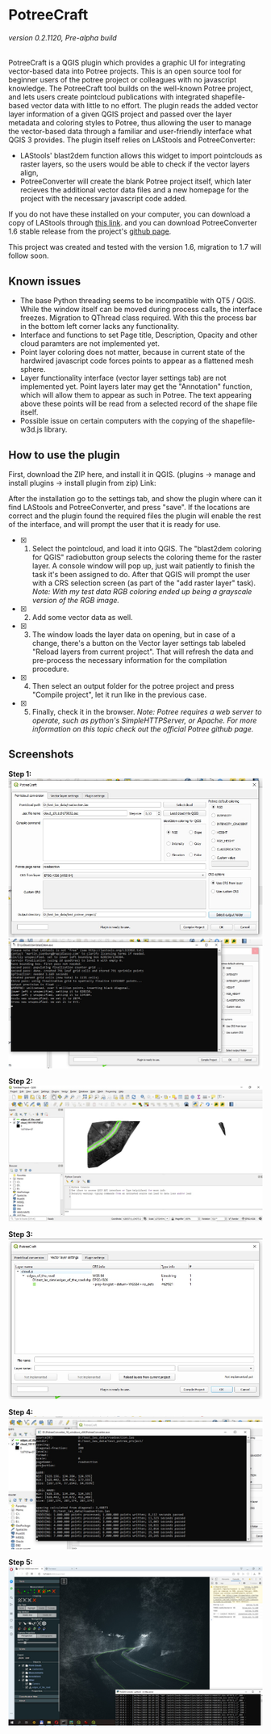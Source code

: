 # PotreeCraft
###### version 0.2.1120, Pre-alpha build

PotreeCraft is a QGIS plugin which provides a graphic UI for integrating vector-based data into Potree projects.
This is an open source tool for beginner users of the potree project or colleagues with no javascript knowledge. The PotreeCraft tool builds on the well-known Potree project, and lets users create pointcloud publications with integrated shapefile-based vector data with little to no effort. The plugin reads the added vector layer information of a given QGIS project and passed over the layer metadata and coloring styles to Potree, thus allowing the user to manage the vector-based data through a familiar and user-friendly interface what QGIS 3 provides.
The plugin itself relies on LAStools and PotreeConverter:
- LAStools' blast2dem function allows this widget to import pointclouds as raster layers, so the users would be able to check if the vector layers align,
- PotreeConverter will create the blank Potree project itself, which later recieves the additional vector data files and a new homepage for the project with the necessary javascript code added.

If you do not have these installed on your computer, you can download a copy of LAStools through [this link](https://mega.nz/#!GhFxVKqD!7fD5PeldRdDT6j9O4_zoIgSDc82KnOjP0B2bgHPlH-s). 
and you can download PotreeConverter 1.6 stable release from the project's [github page](https://github.com/potree/PotreeConverter/releases/tag/1.6).

This project was created and tested with the version 1.6, migration to 1.7 will follow soon.

## Known issues
- The base Python threading seems to be incompatible with QT5 / QGIS. While the window itself can be moved during process calls, the interface freezes. Migration to QThread class required. With this the process bar in the bottom left corner lacks any functionality.
- Interface and functions to set Page title, Description, Opacity and other cloud paramters are not implemented yet.
- Point layer coloring does not matter, because in current state of the hardwired javascript code forces points to appear as a flattened mesh sphere. 
- Layer functionality interface (vector layer settings tab) are not implemented yet. Point layers later may get the "Annotation" function, which will allow them to appear as such in Potree. The text appearing above these points will be read from a selected record of the shape file itself.
- Possible issue on certain computers with the copying of the shapefile-w3d.js library.


## How to use the plugin

First, download the ZIP here, and install it in QGIS. (plugins -> manage and install plugins -> install plugin from zip)
Link:

After the installation go to the settings tab, and show the plugin where can it find LAStools and PotreeConverter, and press "save". If the locations are correct and the plugin found the required files the plugin will enable the rest of the interface, and will prompt the user that it is ready for use.

- [x] 1. Select the pointcloud, and load it into QGIS. The "blast2dem coloring for QGIS" radiobutton group selects the coloring theme for the raster layer. A console window will pop up, just wait patiently to finish the task it's been assigned to do. After that QGIS will prompt the user with a CRS selection screen (as part of the "add raster layer" task). *Note: With my test data RGB coloring ended up being a grayscale version of the RGB image.*
- [x] 2. Add some vector data as well.
- [x] 3. The window loads the layer data on opening, but in case of a change, there's a button on the Vector layer settings tab labeled "Reload layers from current project". That will refresh the data and pre-process the necessary information for the compilation procedure.
- [x] 4. Then select an output folder for the potree project and press "Compile project", let it run like in the previous case.
- [x] 5. Finally, check it in the browser. *Note: Potree requires a web server to operate, such as python's SimpleHTTPServer, or Apache. For more information on this topic check out the official Potree github page.*

## Screenshots

**Step 1:**
![pointcloud_window](https://raw.githubusercontent.com/ThomasFarmer/PotreeCraft/master/doc/pointcloud_window.jpg)
![blast2dem](https://raw.githubusercontent.com/ThomasFarmer/PotreeCraft/master/doc/blast2dem_running.jpg)

**Step 2:**
![qgis](https://raw.githubusercontent.com/ThomasFarmer/PotreeCraft/master/doc/qgis_project.jpg)

**Step 3:**
![vector_window](https://raw.githubusercontent.com/ThomasFarmer/PotreeCraft/master/doc/vector_window.jpg)

**Step 4:**
![potreeconverter](https://raw.githubusercontent.com/ThomasFarmer/PotreeCraft/master/doc/potreeconverter_running.jpg)

**Step 5:**
![potree_running](https://raw.githubusercontent.com/ThomasFarmer/PotreeCraft/master/doc/potree_running_1119.jpg)
